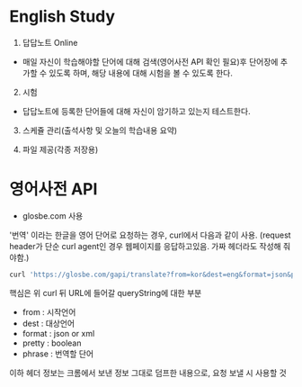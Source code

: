 # English Study

1. 답답노트 Online
- 매일 자신이 학습해야할 단어에 대해 검색(영어사전 API 확인 필요)후 단어장에 추가할 수 있도록 하며, 해당 내용에 대해 시험을 볼 수 있도록 한다.

2. 시험
- 답답노트에 등록한 단어들에 대해 자신이 암기하고 있는지 테스트한다.

3. 스케쥴 관리(출석사항 및 오늘의 학습내용 요약)

4. 파일 제공(각종 저장용)

# 영어사전 API
- glosbe.com 사용

'번역' 이라는 한글을 영어 단어로 요청하는 경우, curl에서 다음과 같이 사용.
(request header가 단순 curl agent인 경우 웹페이지를 응답하고있음. 가짜 헤더라도 작성해 줘야함.)
```bash
curl 'https://glosbe.com/gapi/translate?from=kor&dest=eng&format=json&pretty=false&phrase=%EB%B2%88%EC%97%AD' -H 'accept-encoding: gzip, deflate, br' -H 'accept-language: ko-KR,ko;q=0.9,en-US;q=0.8,en;q=0.7' -H 'upgrade-insecure-requests: 1' -H 'user-agent: Mozilla/5.0 (Windows NT 10.0; Win64; x64) AppleWebKit/537.36 (KHTML, like Gecko) Chrome/63.0.3239.84 Safari/537.36' -H 'accept: text/html,application/xhtml+xml,application/xml;q=0.9,image/webp,image/apng,*/*;q=0.8' -H 'authority: glosbe.com' -H 'cookie: __utmc=200117880; __utmz=200117880.1514868222.1.1.utmcsr=google|utmccn=(organic)|utmcmd=organic|utmctr=(not%20provided); __utmt=1; __utma=200117880.1029487767.1514868222.1514868222.1514868222.1; locale=ko; ld=%7B%22d%22%3A%5B%22en%3Ako%22%2C%22ko%3Aen%22%5D%7D; glosbeScreen=1583x929; __utmb=200117880.14.10.1514868222' --compressed
```

핵심은 위 curl 뒤 URL에 들어갈 queryString에 대한 부분
- from : 시작언어
- dest : 대상언어
- format : json or xml
- pretty : boolean
- phrase : 번역할 단어

이하 헤더 정보는 크롬에서 보낸 정보 그대로 덤프한 내용으로, 요청 보낼 시 사용할 것

